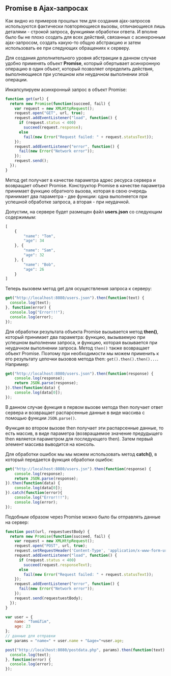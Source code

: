 ## Promise в Ajax-запросах

Как видно из примеров прошлых тем для создания ajax-запросов используются фактически повторяющиеся вызовы, отличающиеся лишь деталями - строкой запроса, 
функциями обработки ответа. И вполне было бы не плохо создать для всех действий, связанных с асинхронным ajax-запросом, создать какую-то общую 
абстракцию и затем использовать ее при следующих обращениях к серверу.

Для создания дополнительного уровня абстракции в данном случае удобно применять объект **Promise**, который обертывает 
асинхронную операцию в один объект, который позволяет определить действия, выполняющиеся при успешном или неудачном выполнении этой операции.

Инкапсулируем асинхронный запрос в объект Promise:

```js
function get(url) {
  return new Promise(function(succeed, fail) {
    var request = new XMLHttpRequest();
    request.open("GET", url, true);
    request.addEventListener("load", function() {
      if (request.status < 400)
        succeed(request.response);
      else
        fail(new Error("Request failed: " + request.statusText));
    });
    request.addEventListener("error", function() {
      fail(new Error("Network error"));
    });
    request.send();
  });
}
```

Метод get получает в качестве параметра адрес ресурса сервера и возвращает объект Promise. Конструктор Promise в качестве параметра принимает 
функцию обратного вызова, которая в свою очередь принимает два параметра - две функции: одна выполняется при успешной обработке запроса, а вторая - 
при неудачной.

Допустим, на сервере будет размещен файл **users.json** со следующим содержимым:

```js
[
    {
        "name": "Tom",
        "age": 34
    }, {
        "name": "Sam",
        "age": 32
    }, {
        "name": "Bob",
        "age": 26
    }
]
```

Теперь вызовем метод get для осуществления запроса к серверу:

```js
get("http://localhost:8080/users.json").then(function(text) {
  console.log(text);
}, function(error) {
  console.log("Error!!!");
  console.log(error);
});
```

Для обработки результата объекта Promise вызывается метод **then()**, который принимает два параметра: функцию, вызываемую при успешном 
выполнении запроса, и функцию, которая вызывается при неудачном выполнении запроса. Метод `then()` также возвращает объект Promise. 
Поэтому при необходимости мы можем применить к его результату цепочки вызовов метода then: `get().then().then()...`. Например:

```js
get("http://localhost:8080/users.json").then(function(response) {
    console.log(response);
    return JSON.parse(response);
}).then(function(data) {
    console.log(data[0]);
});
```

В данном случае функция в первом вызове метода then получает ответ сервера и возвращает распарсенные данные в виде массива с помощью функции `JSON.parse()`.

Функция во втором вызове then получает эти распарсенные данные, то есть массив, в виде параметра (возвращаемое значение предудыщего then является параметром для 
последующего then). Затем первый элемент массива выводится на консоль.

Для обработки ошибок мы мы можем использовать метод **catch()**, в который передается функция обработки ошибок:

```js
get("http://localhost:8080/users.jsn").then(function(response) {
    console.log(response);
    return JSON.parse(response);
}).then(function(data) {
    console.log(data[0]);
}).catch(function(error){
    console.log("Error!!!");
    console.log(error);
});
```

Подобным образом через Promise можно было бы отправлять данные на сервер:

```js
function post(url, requestuestBody) {
  return new Promise(function(succeed, fail) {
    var request = new XMLHttpRequest();
    request.open("POST", url, true);
    request.setRequestHeader('Content-Type', 'application/x-www-form-urlencoded');
    request.addEventListener("load", function() {
      if (request.status < 400)
        succeed(request.responseText);
      else
        fail(new Error("Request failed: " + request.statusText));
    });
    request.addEventListener("error", function() {
      fail(new Error("Network error"));
    });
    request.send(requestuestBody);
  });
}

var user = {
    name: "Tom&Tim",
    age: 23
};
// данные для отправки
var params = "name=" + user.name + "&age="+user.age;

post("http://localhost:8080/postdata.php", params).then(function(text) {
  console.log(text);
}, function(error) {
  console.log(error);
});
```

